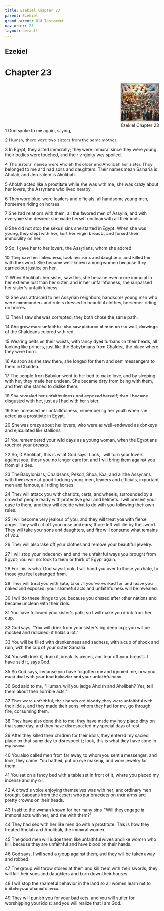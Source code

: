 ```yaml
---
title: Ezekiel Chapter 23
parent: Ezekiel
grand_parent: Old Testament
nav_order: 23
layout: default
---
```


## Ezekiel

# Chapter 23

<div style="clear: both; text-align: right;">
    <img src="/assets/Image/Ezekiel/500/23.jpg" alt="Ezekiel Chapter 23" class="chapter-image" style="max-width: 25%; height: auto;"/>
    <figcaption style="font-size: 14px;">Ezekiel Chapter 23</figcaption>
</div>
1 God spoke to me again, saying,

2 Human, there were two sisters from the same mother:

3 In Egypt, they acted immorally; they were immoral since they were young: their bodies were touched, and their virginity was spoiled.

4 The sisters' names were Aholah the older and Aholibah her sister. They belonged to me and had sons and daughters. Their names mean Samaria is Aholah, and Jerusalem is Aholibah.

5 Aholah acted like a prostitute while she was with me; she was crazy about her lovers, the Assyrians who lived nearby.

6 They wore blue, were leaders and officials, all handsome young men, horsemen riding on horses.

7 She had relations with them, all the favored men of Assyria, and with everyone she desired; she made herself unclean with all their idols.

8 She did not stop the sexual sins she started in Egypt. When she was young, they slept with her, hurt her virgin breasts, and forced their immorality on her.

9 So, I gave her to her lovers, the Assyrians, whom she adored.

10 They saw her nakedness, took her sons and daughters, and killed her with the sword. She became well-known among women because they carried out justice on her.

11 When Aholibah, her sister, saw this, she became even more immoral in her extreme lust than her sister, and in her unfaithfulness, she surpassed her sister's unfaithfulness.

12 She was attracted to her Assyrian neighbors, handsome young men who were commanders and rulers dressed in beautiful clothes, horsemen riding on horses.

13 Then I saw she was corrupted; they both chose the same path.

14 She grew more unfaithful: she saw pictures of men on the wall, drawings of the Chaldeans colored with red.

15 Wearing belts on their waists, with fancy dyed turbans on their heads, all looking like princes, just like the Babylonians from Chaldea, the place where they were born.

16 As soon as she saw them, she longed for them and sent messengers to them in Chaldea.

17 The people from Babylon went to her bed to make love, and by sleeping with her, they made her unclean. She became dirty from being with them, and then she started to dislike them.

18 She revealed her unfaithfulness and exposed herself; then I became disgusted with her, just as I had with her sister.

19 She increased her unfaithfulness, remembering her youth when she acted as a prostitute in Egypt.

20 She was crazy about her lovers, who were as well-endowed as donkeys and ejaculated like stallions.

21 You remembered your wild days as a young woman, when the Egyptians touched your breasts.

22 So, O Aholibah, this is what God says: Look, I will turn your lovers against you, those you no longer care for, and I will bring them against you from all sides.

23 The Babylonians, Chaldeans, Pekod, Shoa, Koa, and all the Assyrians with them were all good-looking young men, leaders and officials, important men and famous, all riding horses.

24 They will attack you with chariots, carts, and wheels, surrounded by a crowd of people ready with protective gear and helmets. I will present your case to them, and they will decide what to do with you following their own rules.

25 I will become very jealous of you, and they will treat you with fierce anger. They will cut off your nose and ears; those left will die by the sword. They will take your sons and daughters, and fire will consume what remains of you.

26 They will also take off your clothes and remove your beautiful jewelry.

27 I will stop your indecency and end the unfaithful ways you brought from Egypt; you will not look to them or think of Egypt again.

28 For this is what God says: Look, I will hand you over to those you hate, to those you feel estranged from.

29 They will treat you with hate, take all you've worked for, and leave you naked and exposed: your shameful acts and unfaithfulness will be revealed.

30 I will do these things to you because you chased after other nations and became unclean with their idols.

31 You have followed your sister's path; so I will make you drink from her cup.

32 God says, "You will drink from your sister's big deep cup; you will be mocked and ridiculed; it holds a lot."

33 You will be filled with drunkenness and sadness, with a cup of shock and ruin, with the cup of your sister Samaria.

34 You will drink it, drain it, break its pieces, and tear off your breasts. I have said it, says God.

35 So God says, because you have forgotten me and ignored me, now you must deal with your bad behavior and your unfaithfulness.

36 God said to me, "Human, will you judge Aholah and Aholibah? Yes, tell them about their horrible acts."

37 They were unfaithful, their hands are bloody, they were unfaithful with their idols, and they made their sons, whom they had for me, go through fire, consuming them.

38 They have also done this to me: they have made my holy place dirty on that same day, and they have disrespected my special days of rest.

39 After they killed their children for their idols, they entered my sacred place on that same day to disrespect it; look, this is what they have done in my house.

40 You also called men from far away, to whom you sent a messenger; and look, they came. You bathed, put on eye makeup, and wore jewelry for them.

41 You sat on a fancy bed with a table set in front of it, where you placed my incense and my oil.

42 A crowd's voice enjoying themselves was with her; and ordinary men brought Sabeans from the desert who put bracelets on their arms and pretty crowns on their heads.

43 I said to the woman known for her many sins, "Will they engage in immoral acts with her, and she with them?"

44 They had sex with her like men do with a prostitute. This is how they treated Aholah and Aholibah, the immoral women.

45 The good men will judge them like unfaithful wives and like women who kill, because they are unfaithful and have blood on their hands.

46 God says, I will send a group against them, and they will be taken away and robbed.

47 The group will throw stones at them and kill them with their swords; they will kill their sons and daughters and burn down their houses.

48 I will stop the shameful behavior in the land so all women learn not to imitate your shamefulness.

49 They will punish you for your bad acts, and you will suffer for worshipping your idols: and you will realize that I am God.


